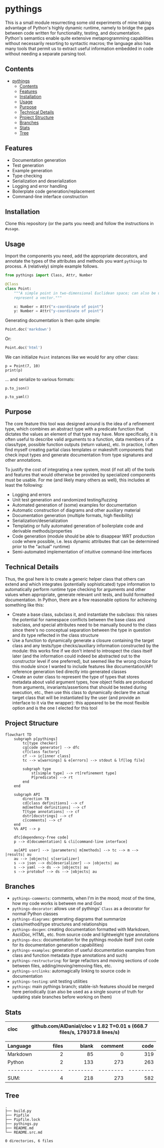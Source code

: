 # pythings

This is a small module resurrecting some old experiments of mine taking
advantage of Python's highly dynamic runtime, namely to bridge the gaps between
code written for functionality, testing, and documentation. Python's semantics
enable quite extensive metaprogramming capabilities without necessarily
resorting to syntactic macros; the language also has many tools that permit us
to extract useful information embedded in code without needing a separate
parsing tool.

## Contents

- [pythings](#pythings)
  * [Contents](#contents)
  * [Features](#features)
  * [Installation](#installation)
  * [Usage](#usage)
  * [Purpose](#purpose)
  * [Technical Details](#technical-details)
  * [Project Structure](#project-structure)
  * [Branches](#branches)
  * [Stats](#stats)
  * [Tree](#tree)

## Features

- Documentation generation
- Test generation
- Example generation
- Type checking
- Serialization and deserialization
- Logging and error handling
- Boilerplate code generation/replacement
- Command-line interface construction

## Installation

Clone this repository (or the parts you need) and follow the instructions in
`#usage`.

## Usage

Import the components you need, add the appropriate decorators, and annotate
the types of the attributes and methods you want `pythings` to process. A
(relatively) simple example follows.

```py
from pythings import Class, Attr, Number

@Class
class Point:
    """A simple point in two-dimensional Euclidean space; can also be used to
    represent a vector."""

    x: Number = Attr("x-coordinate of point")
    y: Number = Attr("y-coordinate of point")
```

Generating documentation is then quite simple:

```py
Point.doc('markdown')
```

Or:

```py
Point.doc('html')
```

We can initialize `Point` instances like we would for any other class:

```
p = Point(7, 10)
print(p)
```

... and serialize to various formats:

```
p.to_json()
```

```
p.to_yaml()
```

## Purpose

The core feature this tool was designed around is the idea of a refinement
type, which combines an abstract type with a predicate function that dictates
the values an element of that type may have. More specifically, it is often
useful to describe valid arguments to a function, data members of a class/type,
possible function outputs (return values), etc. In practice, I often find
myself creating partial class templates or makeshift components that check
input types and generate documentation from type signatures and other
annotations.

To justify the cost of integrating a new system, most (if not all) of the tools
and features that would otherwise be provided by specialized components must be
usable. For me (and likely many others as well), this includes at least the
following:

- Logging and errors
- Unit test generation and randomized testing/fuzzing
- Automated generation of (some) examples for documentation
- Automatic construction of diagrams and other auxiliary material
- Documentation generation (multiple formats, high flexibility)
- Serialization/deserialization
- Templating or fully automated generation of boilerplate code and derivable
methods/properties
- Code generation (module should be able to disappear WRT production code where
possible, i.e. less dynamic attributes that can be determined prior to the
"actual" runtime)
- Semi-automated implementation of intuitive command-line interfaces

## Technical Details

Thus, the goal here is to create a generic helper class that others can extend
and which integrates (potentially sophisticated) type information to
automatically perform runtime type checking for arguments and other values when
appropriate, generate relevant unit tests, and build formatted documentation.
In Python, there are a few reasonable options for achieving something like this:

- Create a base class, subclass it, and instantiate the subclass: this raises
the potential for namespace conflicts between the base class and subclass, and
special attributes need to be manually bound to the class since there's no
conceptual separation between the type in question and *its* type reflected in
the class structure
- Use a function to dynamically generate a closure containing the target class
and any tests/type checks/auxiliary information constructed by the module: this
works fine if we don't intend to introspect the class itself later (and the
information could indeed be abstracted out to the constructor level if one
preferred), but seemed like the wrong choice for this module since I wanted to
include features like documentation/API reference generation tied directly into
generated classes
- Create an outer class to represent the type of types that stores metadata
about valid argument types, how object fields are produced from arguments,
invariants/assertions that should be tested during execution, etc., then use
this class to dynamically declare the actual target class that will be
instantiated by the user (and provide an interface to it via the wrapper): this
appeared to be the most flexible option and is the one I elected for this tool

## Project Structure

```mermaid
flowchart TD
    subgraph p[pythings]
        tc[type checker]
        cg[code generator] --> dfc
        cf[class factory]
        cf --> ic[inner class]
        tc --> w[warnings] & e[errors] --> stdout & lf[log file]

        subgraph type
            st[simple type] --> rt[refinement type]
            P[predicate] --> rt
        end
    end

    subgraph API
        direction TB
        cd[class definitions] --> cf
        md[method definitions] --> cf
        T[type annotations] --> cf
        dstr[docstrings] --> cf
        c[comments] --> cf
    end
    %% API --> p

    dfc[dependency-free code]
    p --> d[documentation] & cli[command-line interface]

    au[API user] --> |parameters| m[methods] --> tc --> m --> |results| au
    au --> |objects| s[serializer]
    s --> json --> ds[deserializer] --> |objects| au
    s --> yaml --> ds --> |objects| au
    s --> protobuf --> ds --> |objects| au
```

## Branches

- `pythings-comments`: comments, when I'm in the mood; most of the time, how my
code works is between me and God
- `pythings-decorator`: allows use of pythings' `Class` as a decorator for
normal Python classes
- `pythings-diagrams`: generating diagrams that summarize class/method/type
structures and relationships
- `pythings-docgen`: creating documentation formatted with Markdown, AsciiDoc,
HTML, etc. from source code and lightweight type annotations
- `pythings-docs`: documentation for the pythings module itself (not code for
its documentation generation capabilities)
- `pythings-examples`: generation of useful documentation examples from class
and function metadata (type annotations and such)
- `pythings-restructuring`: for large refactors and moving sections of code
between files, adding/moving/removing files, etc.
- `pythings-srclinks`: automagically linking to source code in documentation
- `pythings-testing`: unit testing utilities
- `pythings`: main pythings branch; stable-ish features should be merged here
periodically (can also be used as a single source of truth for updating stale
branches before working on them)

## Stats


cloc|github.com/AlDanial/cloc v 1.82  T=0.01 s (668.7 files/s, 179373.8 lines/s)
--- | ---

Language|files|blank|comment|code
:-------|-------:|-------:|-------:|-------:
Markdown|2|85|0|319
Python|2|133|273|263
--------|--------|--------|--------|--------
SUM:|4|218|273|582


## Tree

```
.
├── build.py
├── Pipfile
├── Pipfile.lock
├── pythings.py
├── README.md
└── README.src.md

0 directories, 6 files

```